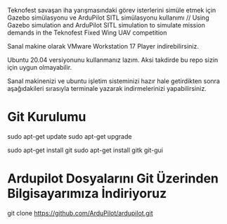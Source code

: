 Teknofest savaşan iha yarışmasındaki görev isterlerini simüle etmek için Gazebo simülasyonu ve ArduPilot SITL simülasyonu kullanımı //
Using Gazebo simulation and ArduPilot SITL simulation to simulate mission demands in the Teknofest Fixed Wing UAV competition


Sanal makine olarak VMware Workstation 17 Player indirebilirsiniz. 

Ubuntu 20.04 versiyonunu kullanmanız lazım. Aksi takdirde bu repo sizin için uygun olmayabilir.

Sanal makinenizi ve ubuntu işletim sisteminizi hazır hale getirdikten sonra aşağıdakileri sırasıyla terminale yazarak indirmelerinizi yapabilirsiniz.

# Git Kurulumu

sudo apt-get update
sudo apt-get upgrade

sudo apt-get install git
sudo apt-get install gitk git-gui


# Ardupilot Dosyalarını Git Üzerinden Bilgisayarımıza İndiriyoruz

git clone https://github.com/ArduPilot/ardupilot.git

